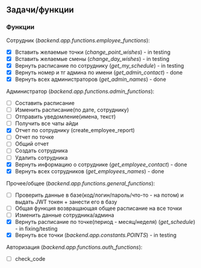 ## Задачи/функции

### Функции
Сотрудник (*backend.app.functions.employee_functions*):
- [x] Вставить желаемые точки (*change_point_wishes*) - in testing
- [x] Вставить желаемые смены (*change_day_wishes*) - in testing
- [x] Вернуть расписание по сотруднику (*get_my_schedule*) - in testing
- [x] Вернуть номер и тг админа по имени (*get_admin_contact*) - done
- [x] Вернуть всех администраторов (*get_admin_names*) - done

Администратор (*backend.app.functions.admin_functions*):
- [ ] Составить расписание
- [ ] Изменить расписание(по дате, сотруднику)
- [ ] Отправить уведомление(имена, текст)
- [ ] Получить все чаты айди
- [x] Отчет по сотруднику (create_employee_report)
- [ ] Отчет по точке
- [ ] Общий отчет
- [ ] Создать сотрудника
- [ ] Удалить сотрудника
- [x] Вернуть информацию о сотруднике (*get_employee_contact*) - done
- [x] Вернуть всех сотрудников (*get_employees_names*) - done

Прочее/общее (*backend.app.functions.general_functions*):
- [ ] Проверить данные в базе(код/логин/пароль/что-то - на потом) и выдать JWT токен + занести его в базу
- [ ] Общая функция возвращающая общее расписание на все точки
- [ ] Изменить данные сотрудника/админа 
- [x] Вернуть расписание по точке(период - месяц/неделя) (*get_schedule*) - in fixing/testing
- [x] Вернуть все точки (*backend.app.constants.POINTS*) - in testing

Авторизация (*backend.app.functions.auth_functions*):
- [ ] check_code